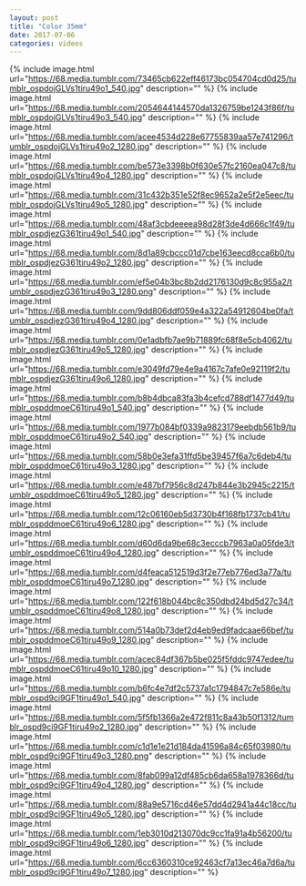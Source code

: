 ```yaml
---
layout: post
title: "Color 35mm"
date: 2017-07-06
categories: videos
---
```


{% include image.html url="https://68.media.tumblr.com/73465cb622eff46173bc054704cd0d25/tumblr_ospdojGLVs1tiru49o1_540.jpg" description="" %}
{% include image.html url="https://68.media.tumblr.com/2054644144570da1326759be1243f86f/tumblr_ospdojGLVs1tiru49o3_540.jpg" description="" %}
{% include image.html url="https://68.media.tumblr.com/acee4534d228e67755839aa57e741296/tumblr_ospdojGLVs1tiru49o2_1280.jpg" description="" %}
{% include image.html url="https://68.media.tumblr.com/be573e3398b0f630e57fc2160ea047c8/tumblr_ospdojGLVs1tiru49o4_1280.jpg" description="" %}
{% include image.html url="https://68.media.tumblr.com/31c432b351e52f8ec9652a2e5f2e5eec/tumblr_ospdojGLVs1tiru49o5_1280.jpg" description="" %}
{% include image.html url="https://68.media.tumblr.com/48af3cbdeeeea98d28f3de4d666c1f49/tumblr_ospdjezG361tiru49o1_540.jpg" description="" %}
{% include image.html url="https://68.media.tumblr.com/8d1a89cbccc01d7cbe163eecd8cca6b0/tumblr_ospdjezG361tiru49o2_1280.jpg" description="" %}
{% include image.html url="https://68.media.tumblr.com/ef5e04b3bc8b2dd2176130d9c8c955a2/tumblr_ospdjezG361tiru49o3_1280.png" description="" %}
{% include image.html url="https://68.media.tumblr.com/9dd806ddf059e4a322a54912604be0fa/tumblr_ospdjezG361tiru49o4_1280.jpg" description="" %}
{% include image.html url="https://68.media.tumblr.com/0e1adbfb7ae9b71889fc68f8e5cb4062/tumblr_ospdjezG361tiru49o5_1280.jpg" description="" %}
{% include image.html url="https://68.media.tumblr.com/e3049fd79e4e9a4167c7afe0e92119f2/tumblr_ospdjezG361tiru49o6_1280.jpg" description="" %}
{% include image.html url="https://68.media.tumblr.com/b8b4dbca83fa3b4cefcd788df1477d49/tumblr_ospddmoeC61tiru49o1_540.jpg" description="" %}
{% include image.html url="https://68.media.tumblr.com/1977b084bf0339a9823179eebdb561b9/tumblr_ospddmoeC61tiru49o2_540.jpg" description="" %}
{% include image.html url="https://68.media.tumblr.com/58b0e3efa31ffd5be39457f6a7c6deb4/tumblr_ospddmoeC61tiru49o3_1280.jpg" description="" %}
{% include image.html url="https://68.media.tumblr.com/e487bf7956c8d247b844e3b2945c2215/tumblr_ospddmoeC61tiru49o5_1280.jpg" description="" %}
{% include image.html url="https://68.media.tumblr.com/12c06160eb5d3730b4f168fb1737cb41/tumblr_ospddmoeC61tiru49o6_1280.jpg" description="" %}
{% include image.html url="https://68.media.tumblr.com/d60d6da9be68c3ecccb7963a0a05fde3/tumblr_ospddmoeC61tiru49o4_1280.jpg" description="" %}
{% include image.html url="https://68.media.tumblr.com/d4feaca512519d3f2e77eb776ed3a77a/tumblr_ospddmoeC61tiru49o7_1280.jpg" description="" %}
{% include image.html url="https://68.media.tumblr.com/122f618b044bc8c350dbd24bd5d27c34/tumblr_ospddmoeC61tiru49o8_1280.jpg" description="" %}
{% include image.html url="https://68.media.tumblr.com/514a0b73def2d4eb9ed9fadcaae66bef/tumblr_ospddmoeC61tiru49o9_1280.jpg" description="" %}
{% include image.html url="https://68.media.tumblr.com/acec84df367b5be025f5fddc9747edee/tumblr_ospddmoeC61tiru49o10_1280.jpg" description="" %}
{% include image.html url="https://68.media.tumblr.com/b6fc4e7df2c5737a1c1794847c7e586e/tumblr_ospd9ci9GF1tiru49o1_540.jpg" description="" %}
{% include image.html url="https://68.media.tumblr.com/5f5fb1366a2e472f811c8a43b50f1312/tumblr_ospd9ci9GF1tiru49o2_1280.jpg" description="" %}
{% include image.html url="https://68.media.tumblr.com/c1d1e1e21d184da41596a84c65f03980/tumblr_ospd9ci9GF1tiru49o3_1280.png" description="" %}
{% include image.html url="https://68.media.tumblr.com/8fab099a12df485cb6da658a1978366d/tumblr_ospd9ci9GF1tiru49o4_1280.jpg" description="" %}
{% include image.html url="https://68.media.tumblr.com/88a9e5716cd46e57dd4d2941a44c18cc/tumblr_ospd9ci9GF1tiru49o5_1280.jpg" description="" %}
{% include image.html url="https://68.media.tumblr.com/1eb3010d213070dc9cc1fa91a4b56200/tumblr_ospd9ci9GF1tiru49o6_1280.jpg" description="" %}
{% include image.html url="https://68.media.tumblr.com/6cc6360310ce92463cf7a13ec46a7d6a/tumblr_ospd9ci9GF1tiru49o7_1280.jpg" description="" %}
